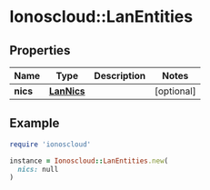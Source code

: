 # Ionoscloud::LanEntities

## Properties

| Name | Type | Description | Notes |
| ---- | ---- | ----------- | ----- |
| **nics** | [**LanNics**](LanNics.md) |  | [optional] |

## Example

```ruby
require 'ionoscloud'

instance = Ionoscloud::LanEntities.new(
  nics: null
)
```

